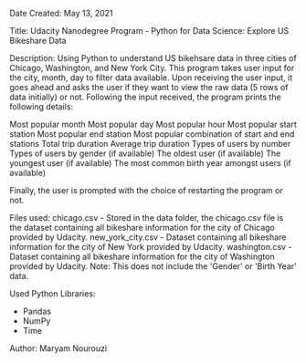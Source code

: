 Date Created: May 13, 2021

Title: Udacity Nanodegree Program - Python for Data Science: Explore US Bikeshare Data

Description:
Using Python to understand US bikehsare data in three cities of Chicago, Washington, and New York City. This program takes user input for the city, month, day to filter data available.
Upon receiving the user input, it goes ahead and asks the user if they want to view the raw data (5 rows of data initially) or not. Following the input received, the program prints the following details:

Most popular month
Most popular day
Most popular hour
Most popular start station
Most popular end station
Most popular combination of start and end stations
Total trip duration
Average trip duration
Types of users by number
Types of users by gender (if available)
The oldest user (if available)
The youngest user (if available)
The most common birth year amongst users (if available)

Finally, the user is prompted with the choice of restarting the program or not.


Files used:
chicago.csv - Stored in the data folder, the chicago.csv file is the dataset containing all bikeshare information for the city of Chicago provided by Udacity.
new_york_city.csv - Dataset containing all bikeshare information for the city of New York provided by Udacity.
washington.csv - Dataset containing all bikeshare information for the city of Washington provided by Udacity. Note: This does not include the 'Gender' or 'Birth Year' data.


Used Python Libraries:
- Pandas
- NumPy
- Time

Author: 
Maryam Nourouzi
